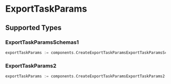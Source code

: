 # ExportTaskParams


## Supported Types

### ExportTaskParamsSchemas1

```go
exportTaskParams := components.CreateExportTaskParamsExportTaskParamsSchemas1(components.ExportTaskParamsSchemas1{/* values here */})
```

### ExportTaskParams2

```go
exportTaskParams := components.CreateExportTaskParamsExportTaskParams2(components.ExportTaskParams2{/* values here */})
```

